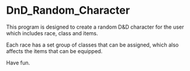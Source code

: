 # DnD_Random_Character

This program is designed to create a random D&D character for the user which includes race, class and items.

Each race has a set group of classes that can be assigned, which also affects the items that can be equipped.

Have fun.